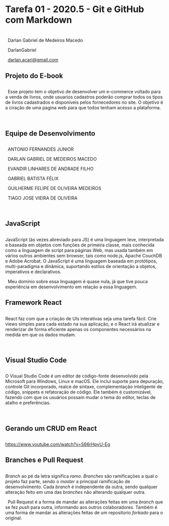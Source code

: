 # Tarefa 01 - 2020.5 - Git e GitHub com Markdown <h1>
  
&nbsp;
Darlan Gabriel de Medeiros Macedo

&nbsp;
DarlanGabriel

&nbsp;
darlan.acari@gmail.com

## Projeto do E-book <h2>

&nbsp;
  Esse projeto tem o objetivo de desenvolver um e-commerce voltado para a venda de livros, onde usuarios cadastros poderão comprar
todos os tipos de livros cadastrados e disponiveis pelos fornecedores no site. O objetivo é a ciração de uma pagina web para
que todos tenham acesso a plataforma.

&nbsp;

## Equipe de Desenvolvimento <h2>

&nbsp;
ANTONIO FERNANDES JUNIOR

&nbsp;
DARLAN GABRIEL DE MEDEIROS MACEDO

&nbsp;
EVANDIR LINHARES DE ANDRADE FILHO

&nbsp;
GABRIEL BATISTA FÉLIX

&nbsp;
GUILHERME FELIPE DE OLIVEIRA MEDEIROS

&nbsp;
TIAGO JOSE VIEIRA DE OLIVEIRA

&nbsp;

## JavaScript <h2>

  JavaScript (às vezes abreviado para JS) é uma linguagem leve, interpretada e baseada em objetos com funções de primeira classe, mais conhecida como a linguagem de script para páginas Web, mas usada também em vários outros ambientes sem browser, tais como node.js,  Apache CouchDB e Adobe Acrobat. O JavaScript é uma linguagem baseada em protótipos, multi-paradigma e dinâmica, suportando estilos de orientação a objetos, imperativos e declarativos.

&nbsp;
Meu dominio sobre essa linguagem é quase nula, já que tive pouca experiência em desenvolvimento em relação a essa linguagem.

## Framework React <h2>

  React faz com que a criação de UIs interativas seja uma tarefa fácil. Crie views simples para cada estado na sua aplicação, e o React irá atualizar e renderizar de forma eficiente apenas os componentes necessários na medida em que os dados mudam.

&nbsp;
## Visual Studio Code <h2>
  
  O Visual Studio Code é um editor de código-fonte desenvolvido pela Microsoft para Windows, Linux e macOS. Ele inclui suporte para depuração, controle Git incorporado, realce de sintaxe, complementação inteligente de código, snippets e refatoração de código. Ele também é customizável, fazendo com que os usuários possam mudar o tema do editor, teclas de atalho e preferências. 

&nbsp;

## Gerando um CRUD em React <h2>

<https://www.youtube.com/watch?v=S66rHpyU-Eg>

## Branches e Pull Request <h2>

*Branch* ao pé da letra significa *ramo*. *Branches* são ramificações a qual o projeto faz parte, sendo o *master* a principal ramificação de desenvolvimento. Cada *branch* é independente da outra, sendo qualquer alteração feito em uma das *branches* não alterando qualquer outra.

&nbsp;
Pull Request é a forma de mandar as alterações feitas em uma *branch* que se fez *push* para outra, informando aos outros colaboradores. Também é uma forma de mandar as alterações feitas de um repositorio *forkado* para o original.

&nbsp;
